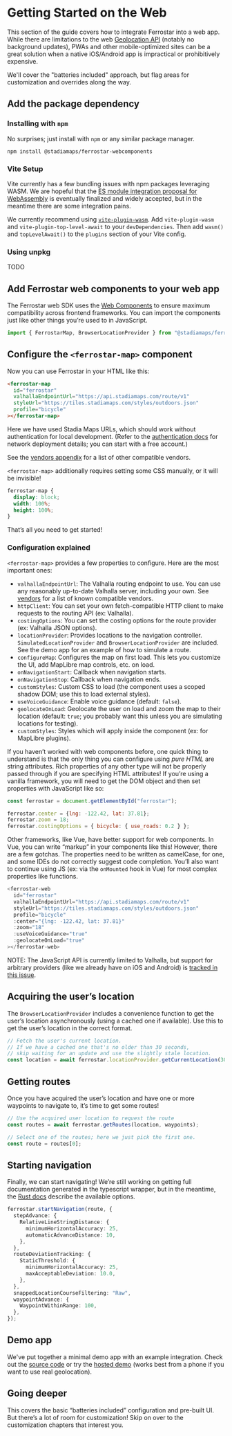 # Getting Started on the Web

This section of the guide covers how to integrate Ferrostar into a web app.
While there are limitations to the web [Geolocation API](https://developer.mozilla.org/en-US/docs/Web/API/Geolocation_API)
(notably no background updates),
PWAs and other mobile-optimized sites
can be a great solution when a native iOS/Android app is impractical or prohibitively expensive.

We'll cover the "batteries included" approach, but flag areas for customization and overrides along the way.

## Add the package dependency

### Installing with `npm`

No surprises; just install with `npm` or any similar package manager.

```shell
npm install @stadiamaps/ferrostar-webcomponents
```

### Vite Setup

Vite currently has a few bundling issues with npm packages leveraging WASM.
We are hopeful that the [ES module integration proposal for WebAssembly](https://github.com/WebAssembly/esm-integration)
is eventually finalized and widely accepted,
but in the meantime there are some integration pains.

We currently recommend using [`vite-plugin-wasm`](https://github.com/Menci/vite-plugin-wasm?tab=readme-ov-file).
Add `vite-plugin-wasm` and `vite-plugin-top-level-await` to your `devDependencies`.
Then add `wasm()` and `topLevelAwait()` to the `plugins` section of your Vite config.

### Using unpkg

TODO

## Add Ferrostar web components to your web app

The Ferrostar web SDK uses the [Web Components](https://developer.mozilla.org/en-US/docs/Web/API/Web_components)
to ensure maximum compatibility across frontend frameworks.
You can import the components just like other things you’re used to in JavaScript.

```javascript
import { FerrostarMap, BrowserLocationProvider } from "@stadiamaps/ferrostar-webcomponents";
```

## Configure the `<ferrostar-map>` component

Now you can use Ferrostar in your HTML like this:

```html
<ferrostar-map
  id="ferrostar"
  valhallaEndpointUrl="https://api.stadiamaps.com/route/v1"
  styleUrl="https://tiles.stadiamaps.com/styles/outdoors.json"
  profile="bicycle"
></ferrostar-map>
```

Here we have used Stadia Maps URLs, which should work without authentication for local development.
(Refer to the [authentication docs](https://docs.stadiamaps.com/authentication/)
for network deployment details; you can start with a free account.)

See the [vendors appendix](./vendors.md) for a list of other compatible vendors.

`<ferrostar-map>`  additionally requires setting some CSS manually, or it will be invisible!

```css
ferrostar-map {
  display: block;
  width: 100%;
  height: 100%;
}
```

That’s all you need to get started!

### Configuration explained

`<ferrostar-map>` provides a few properties to configure.
Here are the most important ones:

- `valhallaEndpointUrl`: The Valhalla routing endpoint to use. You can use any reasonably up-to-date Valhalla server, including your own. See [vendors](./vendor.md#routing) for a list of known compatible vendors.
- `httpClient`: You can set your own fetch-compatible HTTP client to make requests to the routing API (ex: Valhalla).
- `costingOptions`: You can set the costing options for the route provider (ex: Valhalla JSON options).
- `locationProvider`: Provides locations to the navigation controller.
  `SimulatedLocationProvider` and `BrowserLocationProvider` are included.
  See the demo app for an example of how to simulate a route.
- `configureMap`: Configures the map on first load. This lets you customize the UI, add MapLibre map controls, etc. on load.
- `onNavigationStart`: Callback when navigation starts.
- `onNavigationStop`: Callback when navigation ends.
- `customStyles`: Custom CSS to load (the component uses a scoped shadow DOM; use this to load external styles).
- `useVoiceGuidance`: Enable voice guidance (default: `false`).
- `geolocateOnLoad`: Geolocate the user on load and zoom the map to their location (default: `true`; you probably want this unless you are simulating locations for testing).
- `customStyles`: Styles which will apply inside the component (ex: for MapLibre plugins).

If you haven’t worked with web components before,
one quick thing to understand is that the only thing you can configure
using *pure HTML* are string attributes.
Rich properties of any other type will not be properly passed through
if you are specifying HTML attributes!
If you’re using a vanilla framework, you will need to get the DOM object
and then set properties with JavaScript like so:

```javascript
const ferrostar = document.getElementById("ferrostar");

ferrostar.center = {lng: -122.42, lat: 37.81};
ferrostar.zoom = 18;
ferrostar.costingOptions = { bicycle: { use_roads: 0.2 } };
```

Other frameworks, like Vue, have better support for web components.
In Vue, you can write “markup” in your components like this!
However, there are a few gotchas.
The properties need to be written as camelCase, for one,
and some IDEs do not correctly suggest code completion.
You’ll also want to continue using JS (ex: via the `onMounted` hook in Vue)
for most complex properties like functions.

```javascript
<ferrostar-web
  id="ferrostar"
  valhallaEndpointUrl="https://api.stadiamaps.com/route/v1"
  styleUrl="https://tiles.stadiamaps.com/styles/outdoors.json"
  profile="bicycle"
  :center="{lng: -122.42, lat: 37.81}"
  :zoom="18"
  :useVoiceGuidance="true"
  :geolocateOnLoad="true"
></ferrostar-web>
```

NOTE: The JavaScript API is currently limited to Valhalla,
but support for arbitrary providers (like we already have on iOS and Android)
is [tracked in this issue](https://github.com/stadiamaps/ferrostar/issues/191).

## Acquiring the user’s location

The `BrowserLocationProvider` includes a convenience function
to get the user’s location asynchronously (using a cached one if available).
Use this to get the user’s location in the correct format.

```typescript
// Fetch the user's current location.
// If we have a cached one that's no older than 30 seconds,
// skip waiting for an update and use the slightly stale location.
const location = await ferrostar.locationProvider.getCurrentLocation(30_000);
```

## Getting routes

Once you have acquired the user’s location and have one or more waypoints to navigate to,
it’s time to get some routes!

```typescript
// Use the acquired user location to request the route
const routes = await ferrostar.getRoutes(location, waypoints);

// Select one of the routes; here we just pick the first one.
const route = routes[0];
```

## Starting navigation

Finally, we can start navigating!
We’re still working on getting full documentation generated in the typescript wrapper,
but in the meantime, the [Rust docs](https://docs.rs/ferrostar/latest/ferrostar/navigation_controller/models/struct.NavigationControllerConfig.html)
describe the available options.

```typescript
ferrostar.startNavigation(route, {
  stepAdvance: {
    RelativeLineStringDistance: {
      minimumHorizontalAccuracy: 25,
      automaticAdvanceDistance: 10,
    },
  },
  routeDeviationTracking: {
    StaticThreshold: {
      minimumHorizontalAccuracy: 25,
      maxAcceptableDeviation: 10.0,
    },
  },
  snappedLocationCourseFiltering: "Raw",
  waypointAdvance: {
    WaypointWithinRange: 100,
  },
});
```

## Demo app

We've put together a minimal demo app with an example integration.
Check out the [source code](https://github.com/stadiamaps/ferrostar/tree/main/web/index.html)
or try the [hosted demo](https://stadiamaps.github.io/ferrostar/web-demo)
(works best from a phone if you want to use real geolocation).

## Going deeper

This covers the basic “batteries included” configuration and pre-built UI.
But there’s a lot of room for customization!
Skip on over to the customization chapters that interest you.
